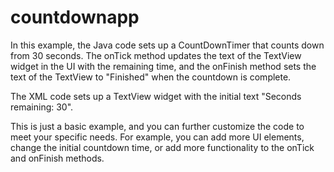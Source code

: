 # countdownapp

In this example, the Java code sets up a CountDownTimer that counts down from 30 seconds. The onTick method updates the text of the TextView widget in the UI with the remaining time, and the onFinish method sets the text of the TextView to "Finished" when the countdown is complete.

The XML code sets up a TextView widget with the initial text "Seconds remaining: 30".

This is just a basic example, and you can further customize the code to meet your specific needs. For example, you can add more UI elements, change the initial countdown time, or add more functionality to the onTick and onFinish methods.
